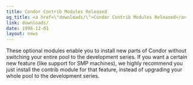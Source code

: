 ```yaml
---
title: Condor Contrib Modules Released
og_title: <a href=\"downloads/\">Condor Contrib Modules Released</a>
link: downloads/
date: 1998-12-01
layout: news
---
```


These optional modules enable you to install new parts of Condor without switching your entire pool to the development series.  If you want a certain new feature (like support for SMP machines), we highly recommend you just install the contrib module for that feature, instead of upgrading your whole pool to the development series.
